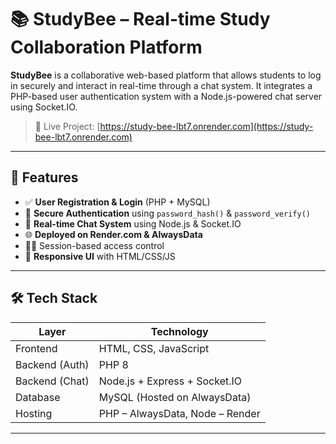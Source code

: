 # 📚 StudyBee – Real-time Study Collaboration Platform

**StudyBee** is a collaborative web-based platform that allows students to log in securely and interact in real-time through a chat system. It integrates a PHP-based user authentication system with a Node.js-powered chat server using Socket.IO.

> 🔗 Live Project: [https://study-bee-lbt7.onrender.com](https://study-bee-lbt7.onrender.com)

---

## 🚀 Features

- ✅ **User Registration & Login** (PHP + MySQL)
- 🔐 **Secure Authentication** using `password_hash()` & `password_verify()`
- 💬 **Real-time Chat System** using Node.js & Socket.IO
- 🌐 **Deployed on Render.com & AlwaysData**
- 🧑‍💼 Session-based access control
- 📱 **Responsive UI** with HTML/CSS/JS

---

## 🛠️ Tech Stack

| Layer         | Technology                    |
|--------------|-------------------------------|
| Frontend      | HTML, CSS, JavaScript         |
| Backend (Auth)| PHP 8                         |
| Backend (Chat)| Node.js + Express + Socket.IO |
| Database      | MySQL (Hosted on AlwaysData)  |
| Hosting       | PHP – AlwaysData, Node – Render |

---
